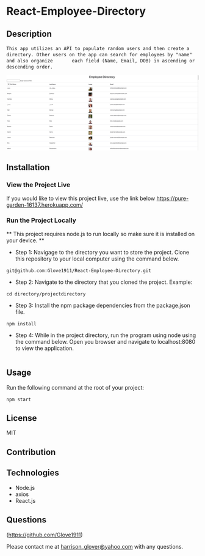 # React-Employee-Directory

 ## Description
    This app utilizes an API to populate random users and then create a directory. Other users on the app can search for employees by "name" and also organize       each field (Name, Email, DOB) in ascending or descending order.

<img src="https://github.com/Glove1911/React-Employee-Directory/blob/main/employee-directory/images/Screenshot.jpeg">

## Installation

### View the Project Live

If you would like to view this project live, use the link below
https://pure-garden-16137.herokuapp.com/

### Run the Project Locally
** This project requires node.js to run locally so make sure it is installed on your device.  **

* Step 1: Navigage to the directory you want to store the project.  Clone this repository to your local computer using the command below.

```
git@github.com:Glove1911/React-Employee-Directory.git
```
* Step 2: Navigate to the directory that you cloned the project.
Example:
```
cd directory/projectdirectory
```

* Step 3: Install the npm package dependencies from the package.json file.
```
npm install
```

* Step 4: While in the project directory, run the program using node using the command below. Open you browser and navigate to localhost:8080 to view the application.
```
```  

## Usage
Run the following command at the root of your project:
```
npm start
```


## License
MIT


## Contribution



## Technologies
* Node.js
* axios
* React.js




## Questions
(https://github.com/Glove1911) 


Please contact me at [harrison_glover@yahoo.com](mailto:harrison_glover@yahoo.com) with any questions.

